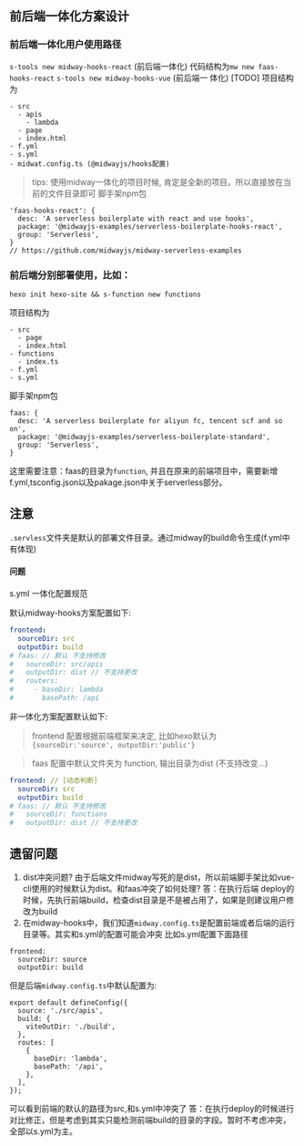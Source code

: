 ## 前后端一体化方案设计

### 前后端一体化用户使用路径
`s-tools new midway-hooks-react` (前后端一体化) 代码结构为`mw new faas-hooks-react`
`s-tools new midway-hooks-vue` (前后端一 体化) [TODO]
项目结构为
```
- src
  - apis
    - lambda
  - page
  - index.html
- f.yml
- s.yml
- midwat.config.ts (@midwayjs/hooks配置)
```
> tips: 使用midway一体化的项目时候, 肯定是全新的项目。所以直接放在当前的文件目录即可
脚手架npm包

```
'faas-hooks-react': {
  desc: 'A serverless boilerplate with react and use hooks',
  package: '@midwayjs-examples/serverless-boilerplate-hooks-react',
  group: 'Serverless',
}
// https://github.com/midwayjs/midway-serverless-examples
```

### 前后端分别部署使用，比如：
`hexo init hexo-site && s-function new functions`

项目结构为
```
- src
  - page
  - index.html
- functions
  - index.ts
- f.yml
- s.yml
```

脚手架npm包
```
faas: {
  desc: 'A serverless boilerplate for aliyun fc, tencent scf and so on',
  package: '@midwayjs-examples/serverless-boilerplate-standard',
  group: 'Serverless',
}
```
这里需要注意：faas的目录为`function`, 并且在原来的前端项目中，需要新增
f.yml,tsconfig.json以及pakage.json中关于serverless部分。

## 注意
`.servless`文件夹是默认的部署文件目录。通过midway的build命令生成(f.yml中有体现)

#### 问题
s.yml 一体化配置规范

默认midway-hooks方案配置如下:
``` yml
frontend:
  sourceDir: src
  outputDir: build
# faas: // 默认 不支持修改
#   sourceDir: src/apis
#   outputDir: dist // 不支持更改
#   routers:
#     - baseDir: lambda
#       basePath: /api
```

非一体化方案配置默认如下:
> frontend 配置根据前端框架来决定, 比如hexo默认为
`{sourceDir:'source', outputDir:'public'}`

> faas 配置中默认文件夹为 function, 输出目录为dist (不支持改变...)

``` yml
frontend: // [动态判断]
  sourceDir: src
  outputDir: build
# faas: // 默认 不支持修改
#   sourceDir: functions
#   outputDir: dist // 不支持更改
```


## 遗留问题
1. dist冲突问题? 由于后端文件midway写死的是dist，所以前端脚手架比如vue-cli使用的时候默认为dist。和faas冲突了如何处理?
答：在执行后端 deploy的时候，先执行前端build，检查dist目录是不是被占用了，如果是则建议用户修改为build
2. 在midway-hooks中，我们知道`midway.config.ts`是配置前端或者后端的运行目录等。其实和s.yml的配置可能会冲突
比如s.yml配置下面路径
```
frontend:
  sourceDir: source
  outputDir: build
```
但是后端`midway.config.ts`中默认配置为:
```
export default defineConfig({
  source: './src/apis',
  build: {
    viteOutDir: './build',
  },
  routes: [
    {
      baseDir: 'lambda',
      basePath: '/api',
    },
  ],
});
```
可以看到前端的默认的路径为src,和s.yml中冲突了
答：在执行deploy的时候进行对比修正，但是考虑到其实只能检测前端build的目录的字段。暂时不考虑冲突，全部以s.yml为主。
